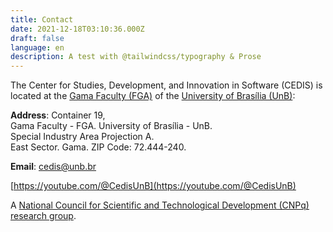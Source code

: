 ```yaml
---
title: Contact
date: 2021-12-18T03:10:36.000Z
draft: false
language: en
description: A test with @tailwindcss/typography & Prose
---
```

The Center for Studies, Development, and Innovation in Software (CEDIS) is located at the [Gama Faculty (FGA)](https://fga.unb.br/) of the [University of Brasília (UnB)](https://www.unb.br/):

**Address**: 
	Container 19,  
	Gama Faculty - FGA. University of Brasília - UnB.  
	Special Industry Area Projection A.  
	East Sector. Gama. ZIP Code: 72.444-240. 

**Email**: [cedis@unb.br](mailto:cedis@unb.br)

[https://youtube.com/@CedisUnB](https://youtube.com/@CedisUnB)

A [National Council for Scientific and Technological Development (CNPq) research group](http://dgp.cnpq.br/dgp/espelhogrupo/5911823414046318).